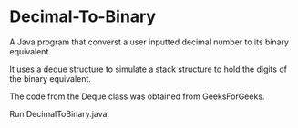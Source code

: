 # Decimal-To-Binary
A Java program that converst a user inputted decimal number to its binary equivalent.

It uses a deque structure to simulate a stack structure to hold the digits of the binary equivalent.

The code from the Deque class was obtained from GeeksForGeeks.

Run DecimalToBinary.java.
